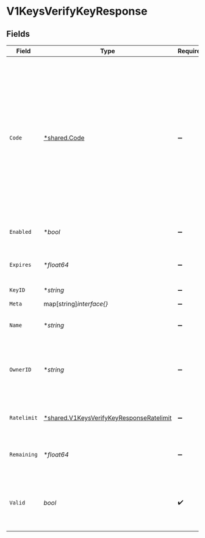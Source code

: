 # V1KeysVerifyKeyResponse


## Fields

| Field                                                                                                                                                                                                                                                                                                                                                                                                                                                                                    | Type                                                                                                                                                                                                                                                                                                                                                                                                                                                                                     | Required                                                                                                                                                                                                                                                                                                                                                                                                                                                                                 | Description                                                                                                                                                                                                                                                                                                                                                                                                                                                                              | Example                                                                                                                                                                                                                                                                                                                                                                                                                                                                                  |
| ---------------------------------------------------------------------------------------------------------------------------------------------------------------------------------------------------------------------------------------------------------------------------------------------------------------------------------------------------------------------------------------------------------------------------------------------------------------------------------------- | ---------------------------------------------------------------------------------------------------------------------------------------------------------------------------------------------------------------------------------------------------------------------------------------------------------------------------------------------------------------------------------------------------------------------------------------------------------------------------------------- | ---------------------------------------------------------------------------------------------------------------------------------------------------------------------------------------------------------------------------------------------------------------------------------------------------------------------------------------------------------------------------------------------------------------------------------------------------------------------------------------- | ---------------------------------------------------------------------------------------------------------------------------------------------------------------------------------------------------------------------------------------------------------------------------------------------------------------------------------------------------------------------------------------------------------------------------------------------------------------------------------------- | ---------------------------------------------------------------------------------------------------------------------------------------------------------------------------------------------------------------------------------------------------------------------------------------------------------------------------------------------------------------------------------------------------------------------------------------------------------------------------------------- |
| `Code`                                                                                                                                                                                                                                                                                                                                                                                                                                                                                   | [*shared.Code](../../../pkg/models/shared/code.md)                                                                                                                                                                                                                                                                                                                                                                                                                                       | :heavy_minus_sign:                                                                                                                                                                                                                                                                                                                                                                                                                                                                       | If the key is invalid this field will be set to the reason why it is invalid.<br/>Possible values are:<br/>- NOT_FOUND: the key does not exist or has expired<br/>- FORBIDDEN: the key is not allowed to access the api<br/>- USAGE_EXCEEDED: the key has exceeded its request limit<br/>- RATE_LIMITED: the key has been ratelimited<br/>- UNAUTHORIZED: the key is not authorized<br/>- DISABLED: the key is disabled<br/>- INSUFFICIENT_PERMISSIONS: you do not have the required permissions to perform this action<br/> |                                                                                                                                                                                                                                                                                                                                                                                                                                                                                          |
| `Enabled`                                                                                                                                                                                                                                                                                                                                                                                                                                                                                | **bool*                                                                                                                                                                                                                                                                                                                                                                                                                                                                                  | :heavy_minus_sign:                                                                                                                                                                                                                                                                                                                                                                                                                                                                       | Sets the key to be enabled or disabled. Disabled keys will not verify.                                                                                                                                                                                                                                                                                                                                                                                                                   |                                                                                                                                                                                                                                                                                                                                                                                                                                                                                          |
| `Expires`                                                                                                                                                                                                                                                                                                                                                                                                                                                                                | **float64*                                                                                                                                                                                                                                                                                                                                                                                                                                                                               | :heavy_minus_sign:                                                                                                                                                                                                                                                                                                                                                                                                                                                                       | The unix timestamp in milliseconds when the key will expire. If this field is null or undefined, the key is not expiring.                                                                                                                                                                                                                                                                                                                                                                | 123                                                                                                                                                                                                                                                                                                                                                                                                                                                                                      |
| `KeyID`                                                                                                                                                                                                                                                                                                                                                                                                                                                                                  | **string*                                                                                                                                                                                                                                                                                                                                                                                                                                                                                | :heavy_minus_sign:                                                                                                                                                                                                                                                                                                                                                                                                                                                                       | The id of the key                                                                                                                                                                                                                                                                                                                                                                                                                                                                        | key_1234                                                                                                                                                                                                                                                                                                                                                                                                                                                                                 |
| `Meta`                                                                                                                                                                                                                                                                                                                                                                                                                                                                                   | map[string]*interface{}*                                                                                                                                                                                                                                                                                                                                                                                                                                                                 | :heavy_minus_sign:                                                                                                                                                                                                                                                                                                                                                                                                                                                                       | Any additional metadata you want to store with the key                                                                                                                                                                                                                                                                                                                                                                                                                                   | {"roles":["admin","user"],"stripeCustomerId":"cus_1234"}                                                                                                                                                                                                                                                                                                                                                                                                                                 |
| `Name`                                                                                                                                                                                                                                                                                                                                                                                                                                                                                   | **string*                                                                                                                                                                                                                                                                                                                                                                                                                                                                                | :heavy_minus_sign:                                                                                                                                                                                                                                                                                                                                                                                                                                                                       | The name of the key, give keys a name to easily identifiy their purpose                                                                                                                                                                                                                                                                                                                                                                                                                  | Customer X                                                                                                                                                                                                                                                                                                                                                                                                                                                                               |
| `OwnerID`                                                                                                                                                                                                                                                                                                                                                                                                                                                                                | **string*                                                                                                                                                                                                                                                                                                                                                                                                                                                                                | :heavy_minus_sign:                                                                                                                                                                                                                                                                                                                                                                                                                                                                       | The id of the tenant associated with this key. Use whatever reference you have in your system to identify the tenant. When verifying the key, we will send this field back to you, so you know who is accessing your API.                                                                                                                                                                                                                                                                | user_123                                                                                                                                                                                                                                                                                                                                                                                                                                                                                 |
| `Ratelimit`                                                                                                                                                                                                                                                                                                                                                                                                                                                                              | [*shared.V1KeysVerifyKeyResponseRatelimit](../../../pkg/models/shared/v1keysverifykeyresponseratelimit.md)                                                                                                                                                                                                                                                                                                                                                                               | :heavy_minus_sign:                                                                                                                                                                                                                                                                                                                                                                                                                                                                       | The ratelimit configuration for this key. If this field is null or undefined, the key has no ratelimit.                                                                                                                                                                                                                                                                                                                                                                                  | {"limit":10,"remaining":9,"reset":3600000}                                                                                                                                                                                                                                                                                                                                                                                                                                               |
| `Remaining`                                                                                                                                                                                                                                                                                                                                                                                                                                                                              | **float64*                                                                                                                                                                                                                                                                                                                                                                                                                                                                               | :heavy_minus_sign:                                                                                                                                                                                                                                                                                                                                                                                                                                                                       | The number of requests that can be made with this key before it becomes invalid. If this field is null or undefined, the key has no request limit.                                                                                                                                                                                                                                                                                                                                       | 1000                                                                                                                                                                                                                                                                                                                                                                                                                                                                                     |
| `Valid`                                                                                                                                                                                                                                                                                                                                                                                                                                                                                  | *bool*                                                                                                                                                                                                                                                                                                                                                                                                                                                                                   | :heavy_check_mark:                                                                                                                                                                                                                                                                                                                                                                                                                                                                       | Whether the key is valid or not.<br/>A key could be invalid for a number of reasons, for example if it has expired, has no more verifications left or if it has been deleted.                                                                                                                                                                                                                                                                                                            | true                                                                                                                                                                                                                                                                                                                                                                                                                                                                                     |